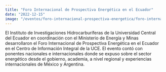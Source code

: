 ```yaml
---
title: "Foro Internacional de Prospectiva Energética en el Ecuador"
date: "2022-12-15"
image: "/eventos/foro-internacional-prospectiva-energetica/foro-internacional-de-prospectiva-energetica-en-el-Ecuador.jpg"
---
```


El Instituto de Investigaciones Hidrocarburíferas de la Universidad Central del Ecuador en coordinación con el Ministerio de Energía y Minas desarrollaron el Foro Internacional de Prospectiva Energética en el Ecuador en el Centro de Información Integral de la UCE. El evento contó con ponentes nacionales e internacionales donde se expuso sobre el sector energético desde el gobierno, academia, a nivel regional y experiencias internacionales de México y Argentina.